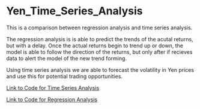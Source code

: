 # Yen_Time_Series_Analysis

This is a comparison between regression analysis and time series analysis.

The regression analysis is is able to predict the trends of the acutal returns, but with a delay. Once the actual returns begin to trend up or down, the model is able to follow the direction of the returns, but only after if recieves data to alert the model of the new trend forming. 

Using time series analysis we are able to forecast the volatility in Yen prices and use this for potential trading opportunities. 

[Link to Code for Time Series Analysis](https://github.com/tyoung65/Yen_Time_Series_Analysis/blob/master/time_series_analysis.ipynb)

[Link to Code for Regression Analysis](https://github.com/tyoung65/Yen_Time_Series_Analysis/blob/master/regression_analysis.ipynb)
